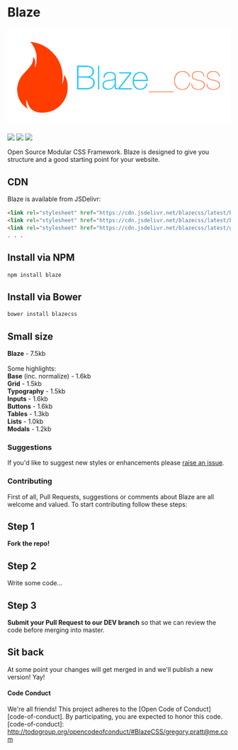 # Blaze

<img src="blazecss.png">

<a href="https://www.npmjs.com/package/blaze"><img src="https://img.shields.io/npm/v/blaze.svg?style=flat-square"></a>
<a href="https://www.npmjs.com/package/blaze"><img src="https://img.shields.io/npm/dm/blaze.svg?style=flat-square"></a>
<a href="https://github.com/BlazeCSS/blaze/blob/master/LICENSE"><img src="https://img.shields.io/npm/l/blaze.svg?style=flat-square"></a>

Open Source Modular CSS Framework. Blaze is designed to give you structure and a good starting point for your website.

## CDN

Blaze is available from JSDelivr:

```html
<link rel="stylesheet" href="https://cdn.jsdelivr.net/blazecss/latest/blaze.min.css">
<link rel="stylesheet" href="https://cdn.jsdelivr.net/blazecss/latest/base.css">
<link rel="stylesheet" href="https://cdn.jsdelivr.net/blazecss/latest/grid.css">
. . .
```

## Install via NPM

```bash
npm install blaze
```

## Install via Bower

```bash
bower install blazecss
```

## Small size

**Blaze** - 7.5kb
<br>
<br>
Some highlights:<br>
**Base** (inc. normalize) - 1.6kb<br>
**Grid** - 1.5kb<br>
**Typography** - 1.5kb<br>
**Inputs** - 1.6kb<br>
**Buttons** - 1.6kb<br>
**Tables** - 1.3kb<br>
**Lists** - 1.0kb<br>
**Modals** - 1.2kb<br>

### Suggestions

If you'd like to suggest new styles or enhancements please <a href="https://github.com/BlazeCSS/blaze/issues">raise an issue</a>.

### Contributing

First of all, Pull Requests, suggestions or comments about Blaze are all welcome and valued. To start contributing follow these steps:

## Step 1

**Fork the repo!**

## Step 2

Write some code...

## Step 3

**Submit your Pull Request to our DEV branch** so that we can review the code before merging into master.

## Sit back

At some point your changes will get merged in and we'll publish a new version! Yay!

#### Code Conduct
We're all friends! This project adheres to the [Open Code of Conduct][code-of-conduct]. By participating, you are expected to honor this code.
[code-of-conduct]: http://todogroup.org/opencodeofconduct/#BlazeCSS/gregory.pratt@me.com
